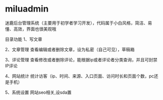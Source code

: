 # miluadmin
迷鹿后台管理系统（主要用于初学者学习开发），代码属于小白风格，简洁、易懂、高效，界面也很美观哦

目录功能
1、写文章

2、文章管理
	查看编辑或者删除文章，设为私密（自己可见），草稿箱
	
3、评论管理
	查看修改或者删除评论，能根据ip或者评论者分类查询，并且可封禁IP评论
	
4、网站统计
	统计访客（ip、时间、来源、入口页面、访问时长和页面个数，pc还是手机）
	
5、系统设置
	网站seo相关,设sda置
